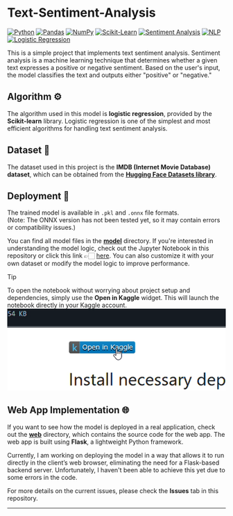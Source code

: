 # Text-Sentiment-Analysis

[![Python](https://img.shields.io/badge/Python-3776AB?style=flat&logo=python&logoColor=white)](https://github.com/topics/python)
[![Pandas](https://img.shields.io/badge/Pandas-150458?style=flat&logo=pandas&logoColor=white)](https://github.com/topics/pandas)
[![NumPy](https://img.shields.io/badge/NumPy-013243?style=flat&logo=numpy&logoColor=white)](https://github.com/topics/numpy)
[![Scikit-Learn](https://img.shields.io/badge/Scikit--Learn-F7931E?style=flat&logo=scikit-learn&logoColor=white)](https://github.com/topics/scikit-learn)
[![Sentiment Analysis](https://img.shields.io/badge/Sentiment_Analysis-FF4081?style=flat)](https://github.com/topics/sentiment-analysis)
[![NLP](https://img.shields.io/badge/NLP-6200EA?style=flat)](https://github.com/topics/nlp)
[![Logistic Regression](https://img.shields.io/badge/Logistic_Regression-00B0D7?style=flat)](https://github.com/topics/logistic-regression)


This is a simple project that implements text sentiment analysis. Sentiment analysis is a machine learning technique that determines whether a given text expresses a positive or negative sentiment. Based on the user's input, the model classifies the text and outputs either "positive" or "negative."

## Algorithm ⚙️
The algorithm used in this model is **logistic regression**, provided by the **Scikit-learn** library. Logistic regression is one of the simplest and most efficient algorithms for handling text sentiment analysis.

## Dataset 🍟
The dataset used in this project is the **IMDB (Internet Movie Database) dataset**, which can be obtained from the [**Hugging Face Datasets library**](https://huggingface.co/docs/datasets/).

## Deployment 🎁
The trained model is available in `.pkl` and `.onnx` file formats.  
(Note: The ONNX version has not been tested yet, so it may contain errors or compatibility issues.)  

You can find all model files in the [**model**](model/) directory. If you're interested in understanding the model logic, check out the Jupyter Notebook in this repository or click this link 👉🏻 [here](notebook.ipynb). You can also customize it with your own dataset or modify the model logic to improve performance.

> [!TIP]
> To open the notebook without worrying about project setup and dependencies, simply use the **Open in Kaggle** widget. This will launch the notebook directly in your Kaggle account.
> ![Open in Kaggle widget](docs/img/open_in_kaggle.png)

## Web App Implementation 🌐
If you want to see how the model is deployed in a real application, check out the [**web**](web/) directory, which contains the source code for the web app. The web app is built using **Flask**, a lightweight Python framework.

Currently, I am working on deploying the model in a way that allows it to run directly in the client’s web browser, eliminating the need for a Flask-based backend server. Unfortunately, I haven't been able to achieve this yet due to some errors in the code.  

For more details on the current issues, please check the **Issues** tab in this repository.

---

